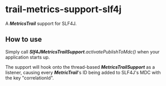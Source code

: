 # trail-metrics-support-slf4j

A _**MetricsTrail**_ support for SLF4J.

## How to use

Simply call _**Slf4JMetricsTrailSupport**.activatePublishToMdc()_ when your application starts up.

The support will hook onto the thread-based **_MetricsTrailSupport_** as a listener, causing every **_MetricTrail_**'s ID being added to SLF4J's MDC with the key "correlationId".